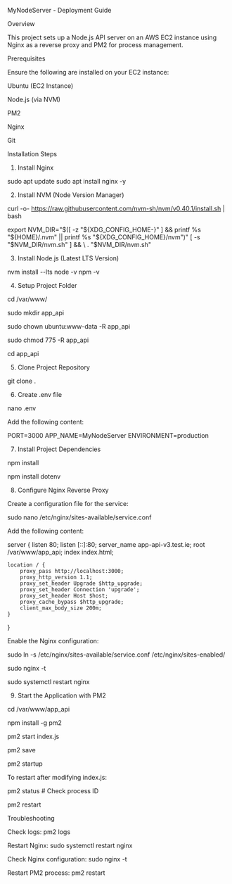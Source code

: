 MyNodeServer - Deployment Guide

Overview

This project sets up a Node.js API server on an AWS EC2 instance using Nginx as a reverse proxy and PM2 for process management.

Prerequisites

Ensure the following are installed on your EC2 instance:

Ubuntu (EC2 Instance)

Node.js (via NVM)

PM2

Nginx

Git

Installation Steps

1. Install Nginx

sudo apt update
sudo apt install nginx -y

2. Install NVM (Node Version Manager)

curl -o- https://raw.githubusercontent.com/nvm-sh/nvm/v0.40.1/install.sh | bash


export NVM_DIR="$([ -z "${XDG_CONFIG_HOME-}" ] && printf %s "${HOME}/.nvm" || printf %s "${XDG_CONFIG_HOME}/nvm")"
[ -s "$NVM_DIR/nvm.sh" ] && \ . "$NVM_DIR/nvm.sh"

3. Install Node.js (Latest LTS Version)

nvm install --lts
node -v
npm -v

4. Setup Project Folder

cd /var/www/

sudo mkdir app_api

sudo chown ubuntu:www-data -R app_api

sudo chmod 775 -R app_api

cd app_api


5. Clone Project Repository

git clone <your-repo-url> .


6. Create .env file

nano .env

Add the following content:

PORT=3000
APP_NAME=MyNodeServer
ENVIRONMENT=production


7. Install Project Dependencies

npm install

npm install dotenv


8. Configure Nginx Reverse Proxy

Create a configuration file for the service:

sudo nano /etc/nginx/sites-available/service.conf


Add the following content:

server {
    listen 80;
    listen [::]:80;
    server_name app-api-v3.test.ie;
    root /var/www/app_api;
    index index.html;
    
    location / {
        proxy_pass http://localhost:3000;
        proxy_http_version 1.1;
        proxy_set_header Upgrade $http_upgrade;
        proxy_set_header Connection 'upgrade';
        proxy_set_header Host $host;
        proxy_cache_bypass $http_upgrade;
        client_max_body_size 200m;
    }
}


Enable the Nginx configuration:

sudo ln -s /etc/nginx/sites-available/service.conf /etc/nginx/sites-enabled/

sudo nginx -t

sudo systemctl restart nginx

9. Start the Application with PM2

cd /var/www/app_api

npm install -g pm2

pm2 start index.js

pm2 save

pm2 startup

To restart after modifying index.js:

pm2 status # Check process ID

pm2 restart <ID>


Troubleshooting

Check logs: pm2 logs

Restart Nginx: sudo systemctl restart nginx

Check Nginx configuration: sudo nginx -t

Restart PM2 process: pm2 restart <ID>
